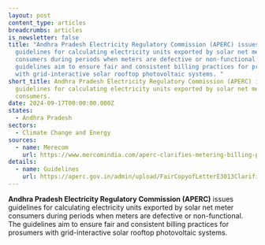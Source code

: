 ```yaml
---
layout: post
content_type: articles
breadcrumbs: articles
is_newsletter: false
title: "Andhra Pradesh Electricity Regulatory Commission (APERC) issues
  guidelines for calculating electricity units exported by solar net meter
  consumers during periods when meters are defective or non-functional. The
  guidelines aim to ensure fair and consistent billing practices for prosumers
  with grid-interactive solar rooftop photovoltaic systems. "
short_title: Andhra Pradesh Electricity Regulatory Commission (APERC) issues
  guidelines for calculating electricity units exported by solar net meter
  consumers.
date: 2024-09-17T00:00:00.000Z
states:
  - Andhra Pradesh
sectors:
  - Climate Change and Energy
sources:
  - name: Merecom
    url: https://www.mercomindia.com/aperc-clarifies-metering-billing-procedures
details:
  - name: Guidelines
    url: https://aperc.gov.in/admin/upload/FairCopyofLetterE3013ClarificationofSoalrNetmeteringDt28082024.pdf
---
```

**Andhra Pradesh Electricity Regulatory Commission (APERC)** issues guidelines for calculating electricity units exported by solar net meter consumers during periods when meters are defective or non-functional. The guidelines aim to ensure fair and consistent billing practices for prosumers with grid-interactive solar rooftop photovoltaic systems. 
